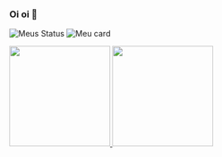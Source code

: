 ### Oi oi 👋
![Meus Status](https://github-readme-stats.vercel.app/api?username=Erick-F-Oliveira&show_icons=true&hide=contribs,prs&cache_seconds=86400&theme=buefy)
![Meu card](https://github-readme-stats.vercel.app/api/pin/?username=Erick-F-Oliveira&repo=github-Erick-F-Oliveira&cache_seconds=86400&theme=buefy)
<div>
<a href="https://github.com/Erick-F-Oliveira">
<img height="180em" src="https://github-readme-stats.vercel.app/api/top-langs/?username=Erick-F-Oliveira&layout=compact&langs_count=7&theme=buefy"/>
<img height="180em" src="https://github-readme-stats.vercel.app/api?username=Erick-F-Oliveira&show_icons=true&theme=buefy&include_all_commits=true&count_private=true"/>
</div>

<!--
**Erick-F-Oliveira/Erick-F-Oliveira** is a ✨ _special_ ✨ repository because its `README.md` (this file) appears on your GitHub profile.

Here are some ideas to get you started:

- 🔭 I’m currently working on ...
- 🌱 I’m currently learning ...
- 👯 I’m looking to collaborate on ...
- 🤔 I’m looking for help with ...
- 💬 Ask me about ...
- 📫 How to reach me: ...
- 😄 Pronouns: ...
- ⚡ Fun fact: ...
-->
